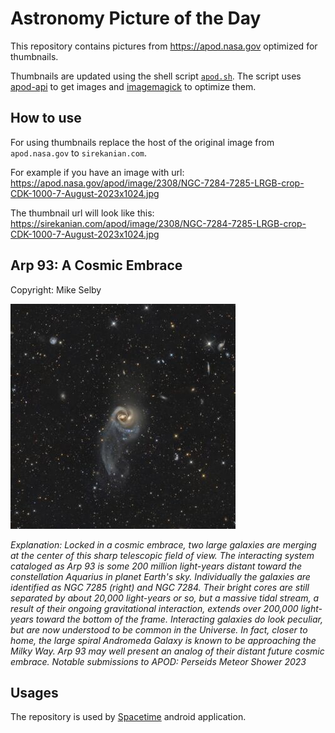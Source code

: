 # Astronomy Picture of the Day

This repository contains pictures from https://apod.nasa.gov optimized for thumbnails.

Thumbnails are updated using the shell script [`apod.sh`](apod.sh). The script
uses [apod-api](https://github.com/nasa/apod-api) to get images and [imagemagick](https://imagemagick.org) to
optimize them.

## How to use

For using thumbnails replace the host of the original image from `apod.nasa.gov` to `sirekanian.com`.

For example if you have an image with url:<br>
https://apod.nasa.gov/apod/image/2308/NGC-7284-7285-LRGB-crop-CDK-1000-7-August-2023x1024.jpg

The thumbnail url will look like this:<br>
https://sirekanian.com/apod/image/2308/NGC-7284-7285-LRGB-crop-CDK-1000-7-August-2023x1024.jpg

## Arp 93: A Cosmic Embrace

Copyright: Mike Selby

[![the picture of the day][1]][2]

_Explanation: Locked in a cosmic embrace, two large galaxies are merging at the center of this sharp telescopic field of view. The interacting system cataloged as Arp 93 is some 200 million light-years distant toward the constellation Aquarius in planet Earth's sky. Individually the galaxies are identified as NGC 7285 (right) and NGC 7284. Their bright cores are still separated by about 20,000 light-years or so, but a massive tidal stream, a result of their ongoing gravitational interaction, extends over 200,000 light-years toward the bottom of the frame. Interacting galaxies do look peculiar, but are now understood to be common in the Universe. In fact, closer to home, the large spiral Andromeda Galaxy is known to be approaching the Milky Way. Arp 93 may well present an analog of their distant future cosmic embrace.   Notable submissions to APOD: Perseids Meteor Shower 2023_

## Usages

The repository is used by [Spacetime][3] android application.

[1]: image/2308/NGC-7284-7285-LRGB-crop-CDK-1000-7-August-2023x1024.jpg

[2]: https://apod.nasa.gov/apod/image/2308/NGC-7284-7285-LRGB-crop-CDK-1000-7-August-2023x1024.jpg

[3]: https://github.com/sirekanian/spacetime
